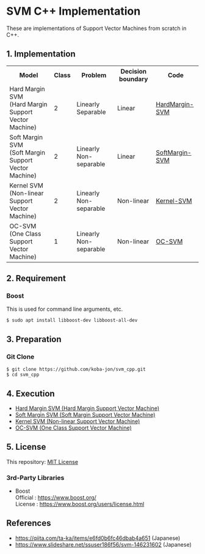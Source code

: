 # SVM C++ Implementation
These are implementations of Support Vector Machines from scratch in C++.

## 1. Implementation

<table>
  <tr>
    <th>Model</th>
    <th>Class</th>
    <th>Problem</th>
    <th>Decision boundary</th>
    <th>Code</th>
  </tr>
  <tr>
    <td>Hard Margin SVM<br>(Hard Margin Support Vector Machine)</td>
    <td>2</td>
    <td>Linearly Separable</td>
    <td>Linear</td>
    <td><a href="HardMargin-SVM">HardMargin-SVM</a></td>
  </tr>
  <tr>
    <td>Soft Margin SVM<br>(Soft Margin Support Vector Machine)</td>
    <td>2</td>
    <td>Linearly Non-separable</td>
    <td>Linear</td>
    <td><a href="SoftMargin-SVM">SoftMargin-SVM</a></td>
  </tr>
  <tr>
    <td>Kernel SVM<br>(Non-linear Support Vector Machine)</td>
    <td>2</td>
    <td>Linearly Non-separable</td>
    <td>Non-linear</td>
    <td><a href="Kernel-SVM">Kernel-SVM</a></td>
  </tr>
  <tr>
    <td>OC-SVM<br>(One Class Support Vector Machine)</td>
    <td>1</td>
    <td>Linearly Non-separable</td>
    <td>Non-linear</td>
    <td><a href="OC-SVM">OC-SVM</a></td>
  </tr>
</table>

## 2. Requirement

### Boost

This is used for command line arguments, etc. <br>
~~~
$ sudo apt install libboost-dev libboost-all-dev
~~~

## 3. Preparation

### Git Clone
~~~
$ git clone https://github.com/koba-jon/svm_cpp.git
$ cd svm_cpp
~~~

## 4. Execution
- [Hard Margin SVM (Hard Margin Support Vector Machine)](HardMargin-SVM)
- [Soft Margin SVM (Soft Margin Support Vector Machine)](SoftMargin-SVM)
- [Kernel SVM (Non-linear Support Vector Machine)](Kernel-SVM)
- [OC-SVM (One Class Support Vector Machine)](OC-SVM)

## 5. License

This repository: [MIT License](LICENSE)

### 3rd-Party Libraries
- Boost <br>
Official : https://www.boost.org/ <br>
License : https://www.boost.org/users/license.html <br>

## References
- https://qiita.com/ta-ka/items/e6fd0b6fc46dbab4a651 (Japanese)
- https://www.slideshare.net/ssuser186f56/svm-146231602 (Japanese)
